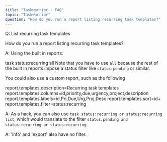 ```yaml
---
title: "Taskwarrior - FAQ"
topic: "Taskwarrior"
question: "How do you run a report listing recurring task templates?"
---
```


Q: List recurring task templates

How do you run a report listing recurring task templates?

A: Using the built in reports:

task status:recurring all
Note that you have to use `all` because the rest of the built in reports impose a status filter like `status:pending` or similar.

You could also use a custom report, such as the following

report.templates.description=Recurring task templates
report.templates.columns=id,priority,due,urgency,project,description
report.templates.labels=id,Pri,Due,Urg,Proj,Desc
report.templates.sort=id+
report.templates.filter=status:recurring

A: As a hack, you can also use `task status:recurring or status:recurring list`, which would translate to the filter `status:pending and status:recurring or status:recurring`.

A: 'info' and 'export' also have no filter.
